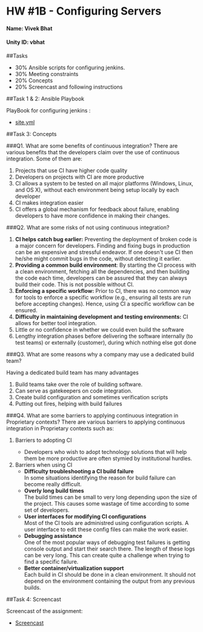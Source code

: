 # HW #1B - Configuring Servers
#### Name: Vivek Bhat
#### Unity ID: vbhat

##Tasks
- 30% Ansible scripts for configuring jenkins.
- 30% Meeting constraints
- 20% Concepts
- 20% Screencast and following instructions

##Task 1 & 2: Ansible Playbook

PlayBook for configuring jenkins :

* [site.yml](http://github.ncsu.edu/vbhat/hw1-b/site.yml)  

##Task 3: Concepts

###Q1. What are some benefits of continuous integration?
There are various benefits that the developers claim over the use of continuous integration. Some of them are:
<ol>
<li>Projects that use CI have higher code quality</li>
<li>Developers on projects with CI are more productive</li>
<li>CI allows a system to be tested on
all major platforms (Windows, Linux, and OS X), without
each environment being setup locally by each developer</li>
<li>CI makes integration easier</li>
<li>CI offers a global mechanism for feedback about failure, enabling developers to have more confidence in making their changes.</li>


</ol>


###Q2. What are some risks of not using continuous integration?

<ol>
<li><b>CI helps catch bug earlier:</b> Preventing the deployment of
broken code is a major concern for developers. Finding and
fixing bugs in production can be an expensive and stressful
endeavor. If one doesn't use CI then he/she might commit bugs in the code, without detecting it earlier.</li>

<li><b>Providing a common build environment</b>: By starting the CI
process with a clean environment, fetching all the dependencies,
and then building the code each time, developers can be assured
that they can always build their code. This is not possible without CI.</li>
<li><b>Enforcing a specific workflow:</b> Prior to CI, there was no
common way for tools to enforce a specific workflow (e.g.,
ensuring all tests are run before accepting changes). Hence, using CI a specific workflow can be ensured.</li>
<li><b>Difficulty in maintaining development and testing environments:</b> CI allows for better tool integration.
</li>
<li>Little or no confidence in whether we could even build the software
</li>
<li>Lengthy integration phases before delivering the software internally (to test teams) or externally (customer), during which nothing else got done</li>

</ol>

###Q3. What are some reasons why a company may use a dedicated build team?

Having a dedicated build team has many advantages 
<ol>
<li>Build teams take over the role of building software.</li>
<li>Can serve as gatekeepers on code integration.</li>
<li>Create build configuration and sometimes verification scripts</li>
<li>Putting out fires, helping with build failures</li>
</ol>

###Q4. What are some barriers to applying continuous integration in Proprietary contexts? 
There are various barriers to applying continuous integration in Proprietary contexts such as: 
<ol>
<li>Barriers to adopting CI</li>
	<ul>
	<li>Developers who wish to adopt technology solutions thatwill help them be more productive are often stymied byinstitutional hurdles.</li>

</ul>

<li>Barriers when using CI
<ul> 
<li><b>Difficulty troubleshooting a CI build failure</b></li>
In some situations identifying the reason for build failure can become really difficult.
<li><b>Overly long build times</b></li> The build times can be small to very long depending upon the size of the project. This causes some wastage of time according to some set of developers.
<li><b>User interfaces for modifying CI configurations</b></li> Most of the CI tools are administred using configuration scripts. A user interface to edit these config files can make the work easier.
<li><b>Debugging assistance</b></li> One of the most popular ways of debugging test failures is getting console output and start their search there. The length of these logs can be very long. This can create quite a challenge when trying to find a specific failure.
<li><b>Better container/virtualization support</b></li>Each build in CI should be done in a clean environment. It should not depend on the environment containing the output from any previous builds.
</ul>
</li>

</ol>

##Task 4: Screencast

 Screencast of the assignment:

 * [Screencast](https://youtu.be/iGHKJgjOu4Q)  

